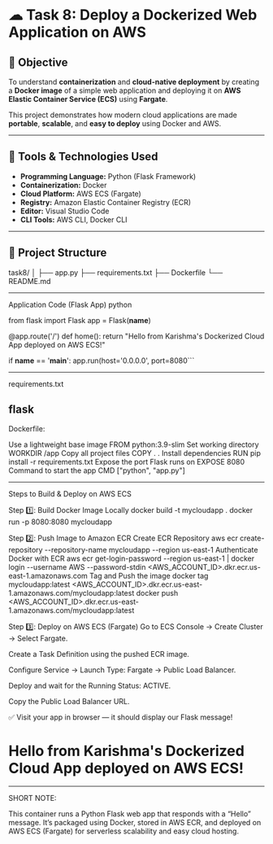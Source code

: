 # ☁ Task 8: Deploy a Dockerized Web Application on AWS

## 🎯 Objective
To understand **containerization** and **cloud-native deployment** by creating a **Docker image** of a simple web application and deploying it on **AWS Elastic Container Service (ECS)** using **Fargate**.

This project demonstrates how modern cloud applications are made **portable**, **scalable**, and **easy to deploy** using Docker and AWS.

---

## 🧰 Tools & Technologies Used
- **Programming Language:** Python (Flask Framework)
- **Containerization:** Docker
- **Cloud Platform:** AWS ECS (Fargate)
- **Registry:** Amazon Elastic Container Registry (ECR)
- **Editor:** Visual Studio Code
- **CLI Tools:** AWS CLI, Docker CLI

---

## 🧩 Project Structure

task8/
│
├── app.py
├── requirements.txt
├── Dockerfile
└── README.md



---

 Application Code (Flask App)
python

from flask import Flask
app = Flask(__name__)

@app.route('/')
def home():
    return "Hello from Karishma's Dockerized Cloud App deployed on AWS ECS!"

if __name__ == '__main__':
    app.run(host='0.0.0.0', port=8080```

    
-----
requirements.txt

flask
-----


Dockerfile:

Use a lightweight base image
FROM python:3.9-slim
Set working directory
WORKDIR /app
Copy all project files
COPY . .
Install dependencies
RUN pip install -r requirements.txt
Expose the port Flask runs on
EXPOSE 8080
Command to start the app
CMD ["python", "app.py"]

---
Steps to Build & Deploy on AWS ECS

Step 1️⃣: Build Docker Image Locally
docker build -t mycloudapp .
docker run -p 8080:8080 mycloudapp

Step 2️⃣: Push Image to Amazon ECR
Create ECR Repository
aws ecr create-repository --repository-name mycloudapp --region us-east-1
Authenticate Docker with ECR
aws ecr get-login-password --region us-east-1 | docker login --username AWS --password-stdin <AWS_ACCOUNT_ID>.dkr.ecr.us-east-1.amazonaws.com
Tag and Push the image
docker tag mycloudapp:latest <AWS_ACCOUNT_ID>.dkr.ecr.us-east-1.amazonaws.com/mycloudapp:latest
docker push <AWS_ACCOUNT_ID>.dkr.ecr.us-east-1.amazonaws.com/mycloudapp:latest

Step 3️⃣: Deploy on AWS ECS (Fargate)
Go to ECS Console → Create Cluster → Select Fargate.

Create a Task Definition using the pushed ECR image.

Configure Service → Launch Type: Fargate → Public Load Balancer.

Deploy and wait for the Running Status: ACTIVE.

Copy the Public Load Balancer URL.

✅ Visit your app in browser — it should display our Flask message!
# Hello from Karishma's Dockerized Cloud App deployed on AWS ECS! 

---
SHORT NOTE:

This container runs a Python Flask web app that responds with a “Hello” message.
It’s packaged using Docker, stored in AWS ECR, and deployed on AWS ECS (Fargate) for serverless scalability and easy cloud hosting.
